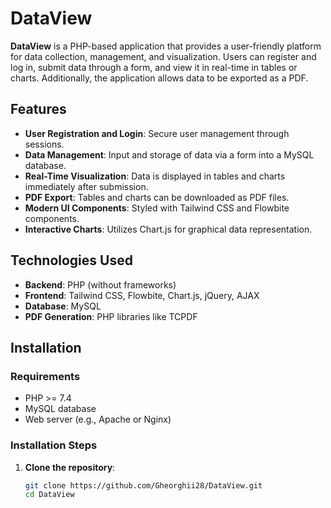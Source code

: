 # DataView

**DataView** is a PHP-based application that provides a user-friendly platform for data collection, management, and visualization. Users can register and log in, submit data through a form, and view it in real-time in tables or charts. Additionally, the application allows data to be exported as a PDF.

## Features

- **User Registration and Login**: Secure user management through sessions.
- **Data Management**: Input and storage of data via a form into a MySQL database.
- **Real-Time Visualization**: Data is displayed in tables and charts immediately after submission.
- **PDF Export**: Tables and charts can be downloaded as PDF files.
- **Modern UI Components**: Styled with Tailwind CSS and Flowbite components.
- **Interactive Charts**: Utilizes Chart.js for graphical data representation.

## Technologies Used

- **Backend**: PHP (without frameworks)
- **Frontend**: Tailwind CSS, Flowbite, Chart.js, jQuery, AJAX
- **Database**: MySQL
- **PDF Generation**: PHP libraries like TCPDF

## Installation

### Requirements

- PHP >= 7.4
- MySQL database
- Web server (e.g., Apache or Nginx)

### Installation Steps

1. **Clone the repository**:
   ```bash
   git clone https://github.com/Gheorghii28/DataView.git
   cd DataView
